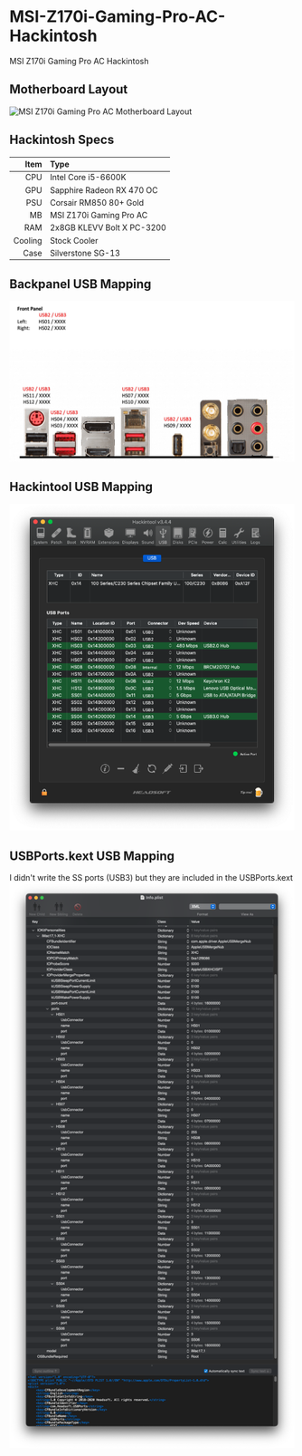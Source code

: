 # MSI-Z170i-Gaming-Pro-AC-Hackintosh
MSI Z170i Gaming Pro AC Hackintosh

## Motherboard Layout
![MSI Z170i Gaming Pro AC Motherboard Layout](https://asset.msi.com/resize/image/global/product/five_pictures7_3546_2015090316221855e8033abe77b.png62405b38c58fe0f07fcef2367d8a9ba1/1024.png)

## Hackintosh Specs
| Item    | Type                            |
| ---:    |                            :--- |
| CPU     | Intel Core i5-6600K             |
| GPU     | Sapphire Radeon RX 470 OC       |
| PSU     | Corsair RM850 80+ Gold          |
| MB      | MSI Z170i Gaming Pro AC         |
| RAM     | 2x8GB KLEVV Bolt X PC-3200      |
| Cooling | Stock Cooler                    |
| Case    | Silverstone SG-13               |

## Backpanel USB Mapping
![Backpanel USB Mapping](https://github.com/ZenX4005/MSI-Z170i-Gaming-Pro-AC/blob/main/USB-Map-Backpanel.jpg)

## Hackintool USB Mapping
![Hackintool USB Mapping](https://github.com/ZenX4005/MSI-Z170i-Gaming-Pro-AC/blob/main/USB-Map-Hackintool.png)

## USBPorts.kext USB Mapping
I didn't write the SS ports (USB3) but they are included in the USBPorts.kext
![Hackintool USB Mapping](https://github.com/ZenX4005/MSI-Z170i-Gaming-Pro-AC/blob/main/USBPorts%2Ckext.png)
